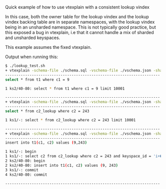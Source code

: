 Quick example of how to use vtexplain with a consistent lookup vindex

In this case, both the owner table for the lookup vindex and the
lookup vindex backing table are in separate namespaces, with the
lookup vindex being in an unsharded namespace.  This is not
typically good practice, but this exposed a bug in vtexplain, i.e that
it cannot handle a mix of sharded and unsharded keyspaces.

This example assumes the fixed vtexplain.


Output when running this:

```sh
$ ./lookup_test.sh 
+ vtexplain -schema-file ./schema.sql -vschema-file ./vschema.json -shards 4 -sql 'select * from t1 where c1 = 9;'
----------------------------------------------------------------------
select * from t1 where c1 = 9

1 ks2/40-80: select * from t1 where c1 = 9 limit 10001

----------------------------------------------------------------------
+ vtexplain -schema-file ./schema.sql -vschema-file ./vschema.json -shards 4 -sql 'select * from c2_lookup where c2 = 243;'
----------------------------------------------------------------------
select * from c2_lookup where c2 = 243

1 ks1/-: select * from c2_lookup where c2 = 243 limit 10001

----------------------------------------------------------------------
+ vtexplain -schema-file ./schema.sql -vschema-file ./vschema.json -shards 4 -sql 'insert into t1(c1, c2) values (9,243);'
----------------------------------------------------------------------
insert into t1(c1, c2) values (9,243)

1 ks1/-: begin
1 ks1/-: select c2 from c2_lookup where c2 = 243 and keyspace_id = 'i+��u+X' limit 10001
2 ks2/40-80: begin
2 ks2/40-80: insert into t1(c1, c2) values (9, 243)
3 ks1/-: commit
4 ks2/40-80: commit

----------------------------------------------------------------------
```

